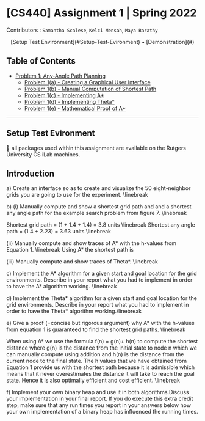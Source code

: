 # [CS440] Assignment 1 | Spring 2022
Contributors : `Samantha Scalese`, `Kelci Mensah`, `Maya Barathy`

<p align="center"> [Setup Test Environment](#Setup-Test-Evironment) • [Demonstration](#) </p>

## Table of Contents
- [Problem 1: Any-Angle Path Planning](#)
    - [Problem 1(a) - Creating a Graphical User Interface](#)
    - [Problem 1(b) - Manual Computation of Shortest Path](#)
    - [Problem 1(c) - Implementing A*](#)
    - [Problem 1(d) - Implementing Theta*](#)
    - [Problem 1(e) - Mathematical Proof of A*](#)

<hr>

## Setup Test Evironment
💋 all packages used within this assignment are available on the Rutgers University CS iLab machines.


## Introduction

a) Create an interface so as to create and visualize the 50 eight-neighbor grids you are going to use for the experiment.  \linebreak

b) (i) Manually compute and show a shortest grid path and and a shortest any angle path for the example search problem from figure 7. \linebreak 

Shortest grid path = (1 + 1.4 + 1.4) = 3.8 units \linebreak
Shortest any angle path = (1.4 + 2.23) = 3.63 units \linebreak

(ii) Manually compute and show traces of A* with the h-values from Equation 1. \linebreak
Using A* the shortest path is 

(iii) Manually compute and show traces of Theta*. \linebreak

c) Implement the A* algorithm for a given start and goal location for the grid environments. Describe in your report what you had to implement in order to have the A* algorithm working. \linebreak

d) Implement the Theta* algorithm for a given start and goal location for the grid environments. Describe in your report what you had to implement in order to have the Theta* algorithm working.\linebreak

e) Give a proof (=concise but rigorous argument) why A* with the h-values from equation 1 is guaranteed to find the shortest grid paths. \linebreak

When using A* we use the formula f(n) = g(n)+ h(n) to compute the shortest distance where g(n) is the distance from the initial state to node n which we can manually compute using addition and h(n) is the distance from the current node to the final state. The h values that we have obtained from Equation 1 provide us with the shortest path because it is admissible which means that it never overestimates the distance it will take to reach the goal state. Hence it is also optimally efficient and cost efficient. \linebreak

f) Implement your own binary heap and use it in both algorithms.Discuss your implementation in your final report. If you do execute this extra credit step, make sure that any run times you report in your answers below how your own implementation of a binary heap has influenced the running times.
